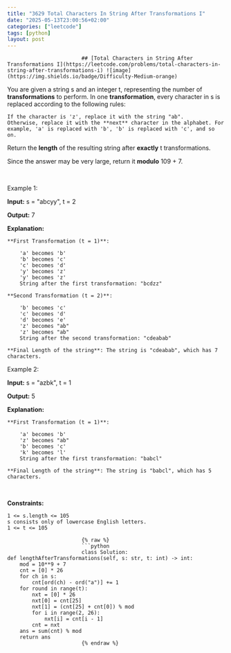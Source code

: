 ```yaml
---
title: "3629 Total Characters In String After Transformations I"
date: "2025-05-13T23:00:56+02:00"
categories: ["leetcode"]
tags: [python]
layout: post
---
```



                            ## [Total Characters in String After Transformations I](https://leetcode.com/problems/total-characters-in-string-after-transformations-i) ![image](https://img.shields.io/badge/Difficulty-Medium-orange)

You are given a string s and an integer t, representing the number of **transformations** to perform. In one **transformation**, every character in s is replaced according to the following rules:

	If the character is 'z', replace it with the string "ab".
	Otherwise, replace it with the **next** character in the alphabet. For example, 'a' is replaced with 'b', 'b' is replaced with 'c', and so on.

Return the **length** of the resulting string after **exactly** t transformations.

Since the answer may be very large, return it **modulo** 109 + 7.

 

Example 1:

**Input:** s = "abcyy", t = 2

**Output:** 7

**Explanation:**

	**First Transformation (t = 1)**:

		'a' becomes 'b'
		'b' becomes 'c'
		'c' becomes 'd'
		'y' becomes 'z'
		'y' becomes 'z'
		String after the first transformation: "bcdzz"

	**Second Transformation (t = 2)**:

		'b' becomes 'c'
		'c' becomes 'd'
		'd' becomes 'e'
		'z' becomes "ab"
		'z' becomes "ab"
		String after the second transformation: "cdeabab"

	**Final Length of the string**: The string is "cdeabab", which has 7 characters.

Example 2:

**Input:** s = "azbk", t = 1

**Output:** 5

**Explanation:**

	**First Transformation (t = 1)**:

		'a' becomes 'b'
		'z' becomes "ab"
		'b' becomes 'c'
		'k' becomes 'l'
		String after the first transformation: "babcl"

	**Final Length of the string**: The string is "babcl", which has 5 characters.

 

**Constraints:**

	1 <= s.length <= 105
	s consists only of lowercase English letters.
	1 <= t <= 105

                            {% raw %}
                            ```python
                            class Solution:
    def lengthAfterTransformations(self, s: str, t: int) -> int:
        mod = 10**9 + 7
        cnt = [0] * 26
        for ch in s:
            cnt[ord(ch) - ord("a")] += 1
        for round in range(t):
            nxt = [0] * 26
            nxt[0] = cnt[25]
            nxt[1] = (cnt[25] + cnt[0]) % mod
            for i in range(2, 26):
                nxt[i] = cnt[i - 1]
            cnt = nxt
        ans = sum(cnt) % mod
        return ans
                            {% endraw %}
                            
